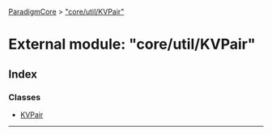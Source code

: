 [ParadigmCore](../README.md) > ["core/util/KVPair"](../modules/_core_util_kvpair_.md)

# External module: "core/util/KVPair"

## Index

### Classes

* [KVPair](../classes/_core_util_kvpair_.kvpair.md)

---

